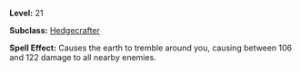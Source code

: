 <!-- TITLE: Spell: Tremor -->
<!-- SUBTITLE:  -->

**Level:** 21

**Subclass:** [Hedgecrafter](hedgecrafter)

**Spell Effect:** Causes the earth to tremble around you, causing between 106 and 122 damage to all nearby enemies.